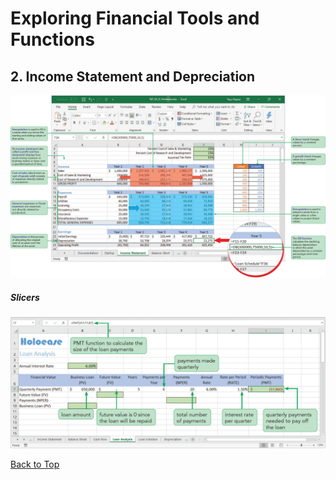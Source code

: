 # Exploring Financial Tools and Functions
[](#top)
## 2. Income Statement and Depreciation

![Session 9-2 Visual Overview](../images/modules/M09/Session%209-2.png)  

##### Slicers
![Figure 9-1 Slicers](../images/modules/M09/Figure%209-1.png)

[Back to Top](#top)
